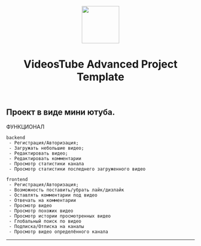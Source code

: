 <p align="center">
    <a href="frontend/web/img/logo.png" target="_blank">
        <img src="https://avatars0.githubusercontent.com/u/993323" height="100px">
    </a>
    <h1 align="center">VideosTube Advanced Project Template</h1>
    <br>
</p>

Проект в виде мини ютуба.
-------------------

ФУНКЦИОНАЛ

```
backend
 - Регистрация/Авторизация;
 - Загружать небольшие видео;
 - Редактировать видео;
 - Редактировать комментарии
 - Просмотр статистики канала
 - Просмотр статистики последнего загруженного видео

frontend
 - Регистрация/Авторизация;
 - Возможность поставить/убрать лайк/дизлайк
 - Оставлять комментарии под видео
 - Отвечать на комментарии
 - Просмотр видео
 - Просмотр похожих видео
 - Просмотр истории просмотренных видео
 - Глобальный поиск по видео
 - Подписка/Отписка на каналы
 - Просмотр видео определённого канала
```	

-------------------
 
